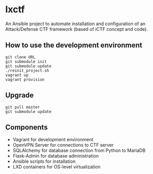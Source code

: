 # lxctf

An Ansible project to automate installation and configuration of an Attack/Defense CTF framework (based of iCTF concept and code).

## How to use the development environment

```
git clone URL
git submodule init
git submodule update
./reinit_project.sh
vagrant up
vagrant provision
```

## Upgrade

```
git pull master
git submodule update
```

## Components

- Vagrant for development environment
- OpenVPN Server for connections to CTF server
- SQLAlchemy for database connection from Python to MariaDB
- Flask-Admin for database administration
- Ansible scripts for installation
- LXD containers for OS-level virtualization 